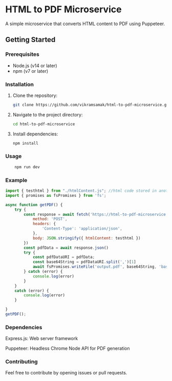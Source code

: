 # HTML to PDF Microservice

A simple microservice that converts HTML content to PDF using Puppeteer.

## Getting Started

### Prerequisites

- Node.js (v14 or later)
- npm (v7 or later)

### Installation

1. Clone the repository:

   ```bash
   git clone https://github.com/vikramsamak/html-to-pdf-microservice.git

2. Navigate to the project directory:

    ```bash
    cd html-to-pdf-microservice

3. Install dependencies:

    ```bash
    npm install

### Usage

```bash
    npm run dev
```

### Example

```javascript
import { testhtml } from "./htmlContent.js"; //html code stored in another js file as string
import { promises as fsPromises } from 'fs';

async function getPDF() {
    try {
        const response = await fetch('https://html-to-pdf-microservice.onrender.com/convert', {
            method: 'POST',
            headers: {
                'Content-Type': 'application/json',
            },
            body: JSON.stringify({ htmlContent: testhtml })
        })
        const pdfData = await response.json()
        try {
            const pdfDataURI = pdfData;
            const base64String = pdfDataURI.split(',')[1]
            await fsPromises.writeFile('output.pdf', base64String, 'base64');
        } catch (error) {
            console.log(error)
        }
    }
    catch (error) {
        console.log(error)
    }

}
getPDF();
```

### Dependencies

Express.js: Web server framework

Puppeteer: Headless Chrome Node API for PDF generation

### Contributing

Feel free to contribute by opening issues or pull requests.
